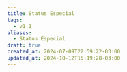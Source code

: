 ```yaml
---
title: Status Especial
tags:
  - v1.1
aliases:
  - Status Especial
draft: true
created_at: 2024-07-09T22:59:22-03:00
updated_at: 2024-10-12T15:19:28-03:00
---
```


